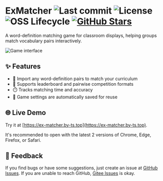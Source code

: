 # ExMatcher ![Last commit](https://img.shields.io/github/last-commit/typed-sigterm/ex-matcher/main) ![License](https://img.shields.io/github/license/typed-sigterm/ex-matcher) ![OSS Lifecycle](https://img.shields.io/osslifecycle?file_url=https%3A%2F%2Fraw.githubusercontent.com%2Ftyped-sigterm%2Fex-matcher%2Fmain%2FOSSMETADATA) [![GitHub Stars](https://img.shields.io/github/stars/typed-sigterm/ex-matcher)](https://github.com/typed-sigterm/ex-matcher)

A word-definition matching game for classroom displays, helping groups match vocabulary pairs interactively.

![Game interface](./src/assets/demo/2.avif)

## ✨ Features

- 📝 Import any word-definition pairs to match your curriculum
- 👥 Supports leaderboard and pairwise competition formats
- ⏱️ Tracks matching time and accuracy
- 💾 Game settings are automatically saved for reuse

## 🌐 Live Demo

Try it at [https://ex-matcher.by-ts.top](https://ex-matcher.by-ts.top).

It's recommended to open with the latest 2 versions of Chrome, Edge, Firefox, or Safari.

## 💬 Feedback

If you find bugs or have some suggestions, just create an issue at [GitHub Issues](https://github.com/typed-sigterm/ex-matcher/issues). If you are unable to reach GitHub, [Gitee Issues](https://gitee.com/typed-sigterm/ex-matcher/issues) is okay.
